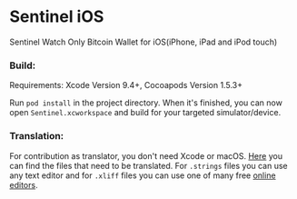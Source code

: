 # Sentinel iOS
Sentinel Watch Only Bitcoin Wallet for iOS(iPhone, iPad and iPod touch)

### Build:
Requirements: Xcode Version 9.4+, Cocoapods Version 1.5.3+

Run `pod install` in the project directory. When it's finished, you can now open `Sentinel.xcworkspace` and build for your targeted simulator/device.

### Translation:
For contribution as translator, you don't need Xcode or macOS. [Here](https://github.com/Samourai-Wallet/Sentinel-iOS/tree/develop/localization/en) you can find the files that need to be translated. For `.strings` files you can use any text editor and for `.xliff` files you can use one of many free [online editors](http://xliff.brightec.co.uk). 

